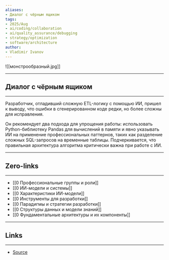 ```yaml
---
aliases: 
- Диалог с чёрным ящиком
tags:
- 2025/Aug
- ai/coding/collaboration
- ai/quality_assurance/debugging
- strategy/optimization
- software/architecture
author:
- Vladimir Ivanov
---
```

![[монстрообразный.jpg]]

-----
##  Диалог с чёрным ящиком
-----
Разработчик, отладивший сложную ETL-логику с помощью ИИ, пришел к выводу, что ошибки в сгенерированном коде редки, но более сложны для исправления. 

Он рекомендует два подхода для упрощения работы: использовать Python-библиотеку Pandas для вычислений в памяти и явно указывать ИИ на применение профессиональных паттернов, таких как разделение сложных SQL-запросов на временные таблицы. Подчеркивается, что правильная архитектура алгоритма критически важна при работе с ИИ.

---
## Zero-links
---
- [[0 Профессиональные группы и роли]]
- [[0 ИИ-модели и системы]]
- [[0 Характеристики ИИ-модели]]
- [[0 Инструменты для разработки]]
- [[0 Парадигмы и стратегии разработки]]
- [[0 Структуры данных и модели знаний]]
- [[0 Фундаментальные архитектуры и их компоненты]]

---
## Links
---
- [Source](https://t.me/turboproject/2007)